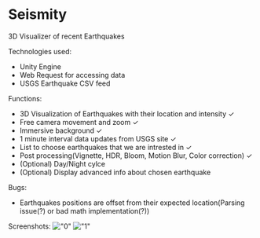 # Seismity
3D Visualizer of recent Earthquakes

Technologies used:
  - Unity Engine
  - Web Request for accessing data
  - USGS Earthquake CSV feed 

Functions:
  - 3D Visualization of Earthquakes with their location and intensity ✓
  - Free camera movement and zoom ✓
  - Immersive background ✓
  - 1 minute interval data updates from USGS site ✓
  - List to choose earthquakes that we are intrested in ✓
  - Post processing(Vignette, HDR, Bloom, Motion Blur, Color correction) ✓
  - (Optional) Day/Night cylce
  - (Optional) Display advanced info about chosen earthquake

Bugs:
  - Earthquakes positions are offset from their expected location(Parsing issue(?) or bad math implementation(?))

Screenshots:
!["0"](/Assets/Screenshots/0.png?raw=true)
!["1"](/Assets/Screenshots/1.png?raw=true)

